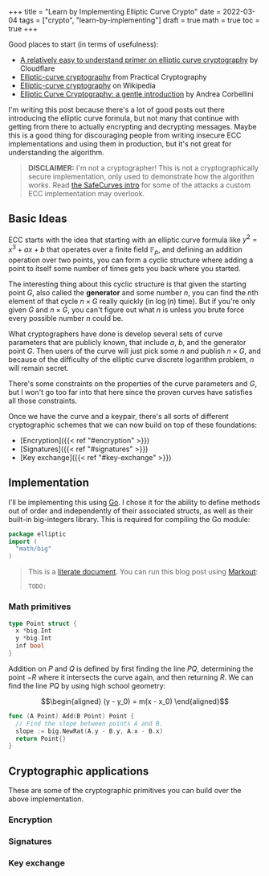 +++
title = "Learn by Implementing Elliptic Curve Crypto"
date = 2022-03-04
tags = ["crypto", "learn-by-implementing"]
draft = true
math = true
toc = true
+++

Good places to start (in terms of usefulness):

- [A relatively easy to understand primer on elliptic curve cryptography][2] by Cloudflare
- [Elliptic-curve cryptography][3] from Practical Cryptography
- [Elliptic-curve cryptography][1] on Wikipedia
- [Elliptic Curve Cryptography: a gentle introduction][4] by Andrea Corbellini

[1]: https://en.wikipedia.org/wiki/Elliptic-curve_cryptography
[2]: https://blog.cloudflare.com/a-relatively-easy-to-understand-primer-on-elliptic-curve-cryptography/
[3]: https://cryptobook.nakov.com/asymmetric-key-ciphers/elliptic-curve-cryptography-ecc
[4]: https://andrea.corbellini.name/2015/05/17/elliptic-curve-cryptography-a-gentle-introduction/

I'm writing this post because there's a lot of good posts out there introducing
the elliptic curve formula, but not many that continue with getting from there
to actually encrypting and decrypting messages. Maybe this is a good thing for
discouraging people from writing insecure ECC implementations and using them in
production, but it's not great for understanding the algorithm.

> **DISCLAIMER:** I'm not a cryptographer! This is not a cryptographically
> secure implementation, only used to demonstrate how the algorithm works. Read
> [the SafeCurves intro][4] for some of the attacks a custom ECC implementation
> may overlook.

[4]: https://safecurves.cr.yp.to/index.html

## Basic Ideas

ECC starts with the idea that starting with an elliptic curve formula like $y^2
= x^3 + ax + b$ that operates over a finite field $\mathbb{F}_p$, and defining
an addition operation over two points, you can form a cyclic structure where
adding a point to itself some number of times gets you back where you started.

The interesting thing about this cyclic structure is that given the starting
point $G$, also called the **generator** and some number $n$, you can find the
$n$th element of that cycle $n \times G$ really quickly (in $\log(n)$ time). But
if you're only given $G$ and $n \times G$, you can't figure out what $n$ is
unless you brute force every possible number $n$ could be.

What cryptographers have done is develop several sets of curve parameters that
are publicly known, that include $a$, $b$, and the generator point $G$. Then
users of the curve will just pick some $n$ and publish $n \times G$, and because
of the difficulty of the elliptic curve discrete logarithm problem, $n$ will
remain secret.

There's some constraints on the properties of the curve parameters and $G$, but
I won't go too far into that here since the proven curves have satisfies all
those constraints.

Once we have the curve and a keypair, there's all sorts of different
cryptographic schemes that we can now build on top of these foundations:

- [Encryption]({{< ref "#encryption" >}})
- [Signatures]({{< ref "#signatures" >}})
- [Key exchange]({{< ref "#key-exchange" >}})

## Implementation

I'll be implementing this using [Go]. I chose it for the ability to define
methods out of order and independently of their associated structs, as well as
their built-in big-integers library. This is required for compiling the Go
module:

[Go]: https://go.dev/
[Markout]: https://git.mzhang.io/michael/markout

```go
package elliptic
import (
  "math/big"
)
```

> This is a [literate document][literate]. You can run this blog post using [Markout]:
> ```
> TODO:
> ```

[literate]: https://en.wikipedia.org/wiki/Literate_programming

### Math primitives

```go
type Point struct {
  x *big.Int
  y *big.Int
  inf bool
}
```

Addition on $P$ and $Q$ is defined by first finding the line $PQ$, determining
the point $-R$ where it intersects the curve again, and then returning $R$. We
can find the line $PQ$ by using high school geometry:

$$\begin{aligned}
  (y - y_0) = m(x - x_0)
\end{aligned}$$

```go
func (A Point) Add(B Point) Point {
  // Find the slope between points A and B.
  slope := big.NewRat(A.y - B.y, A.x - B.x)
  return Point{}
}
```

## Cryptographic applications

These are some of the cryptographic primitives you can build over the above
implementation.

### Encryption

### Signatures

### Key exchange
